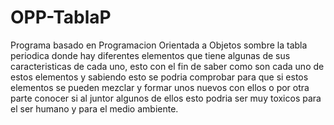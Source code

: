 # OPP-TablaP
Programa basado en Programacion Orientada a Objetos sombre la tabla periodica donde hay diferentes elementos que tiene algunas de sus caracteristicas de cada uno, esto con el fin de saber como son cada uno de estos elementos y sabiendo esto se podria comprobar para que si estos elementos se pueden mezclar y formar unos nuevos con ellos o por otra parte conocer si al juntor algunos de ellos esto podria ser muy toxicos para el ser humano y para el medio ambiente. 
